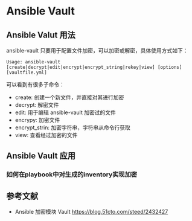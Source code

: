 # Ansible Vault

## Ansible Valut 用法

ansible-vault 只要用于配置文件加密，可以加密或解密，具体使用方式如下：

```
Usage: ansible-vault [create|decrypt|edit|encrypt|encrypt_string|rekey|view] [options] [vaultfile.yml]
```

可以看到有很多子命令：

- create: 创建一个新文件，并直接对其进行加密
- decrypt: 解密文件
- edit: 用于编辑 ansible-vault 加密过的文件
- encrypy: 加密文件
- encrypt_strin: 加密字符串，字符串从命令行获取
- view: 查看经过加密的文件

## Ansible Vault 应用

### 如何在playbook中对生成的inventory实现加密





## 参考文献

- Ansible 加密模块 Vault https://blog.51cto.com/steed/2432427